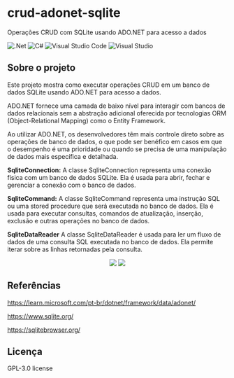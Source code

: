 # crud-adonet-sqlite
Operações CRUD com SQLite usando ADO.NET para acesso a dados

![.Net](https://img.shields.io/badge/.NET-5C2D91?style=for-the-badge&logo=.net&logoColor=white)
![C#](https://img.shields.io/badge/c%23-%23239120.svg?style=for-the-badge&logo=c-sharp&logoColor=white)
![Visual Studio Code](https://img.shields.io/badge/Visual%20Studio%20Code-0078d7.svg?style=for-the-badge&logo=visual-studio-code&logoColor=white)
![Visual Studio](https://img.shields.io/badge/Visual%20Studio-5C2D91.svg?style=for-the-badge&logo=visual-studio&logoColor=white)

## Sobre o projeto
Este projeto mostra como executar operações CRUD em um banco de dados SQLite usando ADO.NET para acesso a dados.

ADO.NET fornece uma camada de baixo nível para interagir com bancos de dados relacionais sem a abstração adicional oferecida por tecnologias ORM (Object-Relational Mapping) como o Entity Framework.

Ao utilizar ADO.NET, os desenvolvedores têm mais controle direto sobre as operações de banco de dados, o que pode ser benéfico em casos em que o desempenho é uma prioridade ou quando se precisa de uma manipulação de dados mais específica e detalhada.

**SqliteConnection:** A classe SqliteConnection representa uma conexão física com um banco de dados SQLite. Ela é usada para abrir, fechar e gerenciar a conexão com o banco de dados.

**SqliteCommand:** A classe SqliteCommand representa uma instrução SQL ou uma stored procedure que será executada no banco de dados. Ela é usada para executar consultas, comandos de atualização, inserção, exclusão e outras operações no banco de dados.

**SqliteDataReader** A classe SqliteDataReader é usada para ler um fluxo de dados de uma consulta SQL executada no banco de dados. Ela permite iterar sobre as linhas retornadas pela consulta.

<div align="center">
    <img src="https://github.com/jfs-dev/crud-adonet-sqlite/assets/54154628/90b136e7-2008-4d91-a2b3-9e2b6c8c011b"</img>
    <img src="https://github.com/jfs-dev/crud-adonet-sqlite/assets/54154628/a8c9ddc1-48b8-45bf-a451-a797573ab687"</img>
</div>

## Referências
https://learn.microsoft.com/pt-br/dotnet/framework/data/adonet/

https://www.sqlite.org/

https://sqlitebrowser.org/

## Licença
GPL-3.0 license

